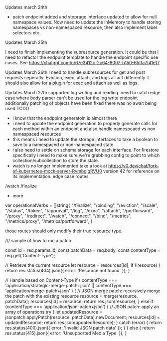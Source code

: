 Updates march 24th

- patch endpoint added and stoprage interface updated to allow for null namespace values. Now need to update the inMemory to handle storing namespaces vs non-namespaced resource, then also implement label selectors etc. 

Updates March 25th

I need to finish implementing the subresource generation. It could be that I need to refactor the endpoint template to handle the endpoint specific use cases. See https://chatgpt.com/c/67e3412c-2c64-8007-b150-65ffa7f41e17

Updates March 26th
I need to handle subresources for get and post requests seperatly. Eviction, exec, attach, and logs all act differently. I should also allow for a plugin for exec and attach as well as logs. 

Updates March 27th
supported log writing and reading. need to catch edge case where body parser can't be used for the log write endpoint 
additionally patching of objects have been fixed there was no await being used
TODO

- i know that the endpoint generatoin is almost there  
- i need to update the endpoint generation to properly generate calls for each method within an endpoint and also handle namespcaed vs non namespaced resources
- this means i need to update the storage interfaces to take a boolean to save to a namespaced or non-namespaced state
- i also need to settle on schema storage for each interface. For firestore specifically i need to make sure we're grabbing config to point to which collection/subcollection to store the state. 
- watch is no longer implemented take a look at https://v0.dev/chat/fork-of-kubernetes-mock-server-RvmbglgRVU0 version 42 for reference on its implementation. 
edge case routes

/watch
/finalize
+ more 

var operationalVerbs = []string{
	"/finalize", "/binding", "/eviction", "/scale", "/status", "/token", "/approval", "/log",
	"/exec", "/attach", "/portforward", "/proxy", "/redirect", "/watch", "/connect", "/bind",
	"/metrics", "/metrics/proxy", "/metrics/portforward",
}

those routes should only modify their true resource type. 

/// sample of how to run a patch

const id = req.params.id;
  const patchData = req.body;
  const contentType = req.get('Content-Type');

  // Retrieve the current resource
  let resource = resources[id];
  if (!resource) {
    return res.status(404).json({ error: 'Resource not found' });
  }

  // Handle based on Content-Type
  if (
    contentType === 'application/strategic-merge-patch+json' ||
    contentType === 'application/merge-patch+json'
  ) {
    // JSON merge patch: recursively merge the patch with the existing resource
    resource = merge(resource, patchData);
    resources[id] = resource;
    return res.json(resource);
  } else if (contentType === 'application/json-patch+json') {
    // JSON patch: apply an array of operations
    try {
      let updatedResource = jsonpatch.applyPatch(resource, patchData).newDocument;
      resources[id] = updatedResource;
      return res.json(updatedResource);
    } catch (error) {
      return res.status(400).json({ error: 'Invalid JSON patch data' });
    }
  } else {
    return res.status(415).json({ error: 'Unsupported Media Type' });
  }
